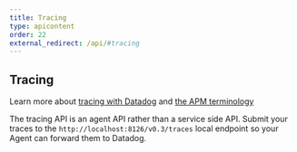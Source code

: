 ```yaml
---
title: Tracing
type: apicontent
order: 22
external_redirect: /api/#tracing
---
```


## Tracing
Learn more about [tracing with Datadog](/tracing) and [the APM terminology](/tracing/visualization/services_list/)

The tracing API is an agent API rather than a service side API. Submit your traces to the `http://localhost:8126/v0.3/traces` local endpoint so your Agent can forward them to Datadog.